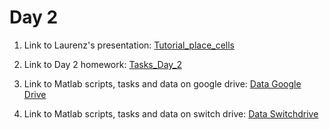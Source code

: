 # Day 2

1. Link to Laurenz's presentation: <a href="https://github.com/donatolab/biozentrum_block_course/tree/main/Day_2/Tutorial_place_cells.pdf">Tutorial_place_cells</a>


2. Link to Day 2 homework: <a href="https://github.com/donatolab/biozentrum_block_course/tree/main/Day_2/Tasks_Day_2.pdf">Tasks_Day_2</a>


3. Link to Matlab scripts, tasks and data on google drive: <a  target='_blank' href="https://drive.google.com/drive/folders/1fiyQdL55S3kkAa0EcUj8fpo50o3zhQcy?usp=sharing">Data Google Drive</a>


4. Link to Matlab scripts, tasks and data on switch drive: <a  target='_blank' href="https://filesender.switch.ch/filesender2/?s=download&token=a8a26c91-9a31-4f0d-badd-8ae8bf011dbf">Data Switchdrive</a>

